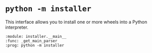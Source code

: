 # `python -m installer`

This interface allows you to install one or more wheels into a Python
interpreter.

```{argparse}
:module: installer.__main__
:func: _get_main_parser
:prog: python -m installer
```
